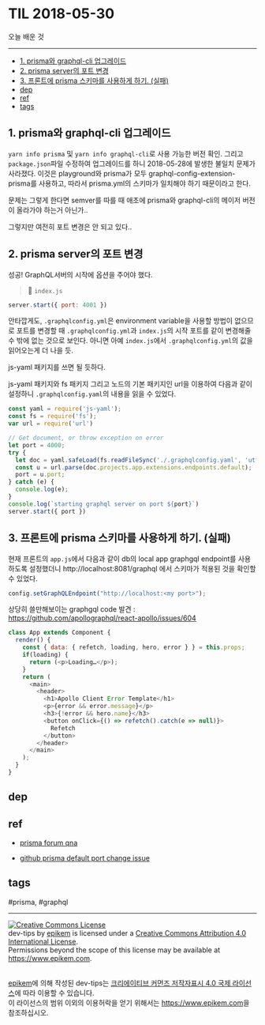 # TIL 2018-05-30

오늘 배운 것

--------------------------


- [1. prisma와 graphql-cli 업그레이드](#1-prisma와-graphql-cli-업그레이드)
- [2. prisma server의 포트 변경](#2-prisma-server의-포트-변경)
- [3. 프론트에 prisma 스키마를 사용하게 하기. (실패)](#3-프론트에-prisma-스키마를-사용하게-하기-실패)
- [dep](#dep)
- [ref](#ref)
- [tags](#tags)

## 1. prisma와 graphql-cli 업그레이드

`yarn info prisma` 및 `yarn info graphql-cli`로 사용 가능한 버전 확인. 그리고 `package.json`파일 수정하여 업그레이드를 하니 2018-05-28에 발생한 불일치 문제가 사라졌다. 이것은 playground와 prisma가 모두 graphql-config-extension-prisma를 사용하고, 따라서 prisma.yml의 스키마가 일치해야 하기 때문이라고 한다.

문제는 그렇게 한다면 semver를 따를 때 애초에 prisma와 graphql-cli의 메이저 버전이 올라가야 하는거 아닌가.. 

그렇지만 여전히 포트 변경은 안 되고 있다..

## 2. prisma server의 포트 변경

성공! GraphQL서버의 시작에 옵션을 주어야 했다.
> 📁 `index.js`
```js
server.start({ port: 4001 })
```
안타깝게도, `.graphqlconfig.yml`은 environment variable을 사용할 방법이 없으므로 포트를 변경할 때 `.graphqlconfig.yml`과 `index.js`의 시작 포트를 같이 변경해줄 수 밖에 없는 것으로 보인다. 아니면 아예 `index.js`에서 `.graphqlconfig.yml`의 값을 읽어오는게 더 나을 듯.

js-yaml 패키지를 쓰면 될 듯하다.

js-yaml 패키지와 fs 패키지 그리고 노드의 기본 패키지인 url을 이용하여 다음과 같이 설정하니 `.graphqlconfig.yaml`의 내용을 읽을 수 있었다.

```js
const yaml = require('js-yaml');
const fs = require('fs');
var url = require('url')

// Get document, or throw exception on error
let port = 4000;
try {
  let doc = yaml.safeLoad(fs.readFileSync('./.graphqlconfig.yaml', 'utf8'));
  const u = url.parse(doc.projects.app.extensions.endpoints.default);
  port = u.port;
} catch (e) {
  console.log(e);
}
console.log(`starting graphql server on port ${port}`)
server.start({ port })
```

## 3. 프론트에 prisma 스키마를 사용하게 하기. (실패)

현재 프론트의 `app.js`에서 다음과 같이 db의 local app graphgql endpoint를 사용하도록 설정했더니 http://localhost:8081/graphql 에서 스키마가 적용된 것을 확인할 수 있었다.

```js
config.setGraphQLEndpoint("http://localhost:<my port>");
```


상당히 쓸만해보이는 graphgql code 발견 : https://github.com/apollographql/react-apollo/issues/604
```js
class App extends Component {
  render() {
    const { data: { refetch, loading, hero, error } } = this.props;
    if(loading) {
      return (<p>Loading…</p>);
    }
    return (
      <main>
        <header>
          <h1>Apollo Client Error Template</h1>
          <p>{error && error.message}</p>
          <h3>{!error && hero.name}</h3>
          <button onClick={() => refetch().catch(e => null)}>
            Refetch
          </button>
        </header>
      </main>
    );
  }
}
```


## dep

## ref
  - [prisma forum qna](https://www.prisma.io/forum/t/how-to-fix-invalid-prisma-yml-file-prisma-yml-should-not-have-additional-properties-additionalproperty-endpoint-errors/3303)

  - [github prisma default port change issue](https://github.com/prismagraphql/prisma/issues/2264)

## tags
  #prisma, #graphql



--------------------------


<!-- license start -->

<a rel="license" href="http://creativecommons.org/licenses/by/4.0/"><img alt="Creative Commons License" style="border-width:0" src="https://i.creativecommons.org/l/by/4.0/88x31.png" /></a>
<br /><span xmlns:dct="http://purl.org/dc/terms/" property="dct:title">dev-tips</span> by <a xmlns:cc="http://creativecommons.org/ns#" href="https://www.github.com/epikem/dev-tips" property="cc:attributionName" rel="cc:attributionURL">epikem</a> is licensed under a <a rel="license" href="http://creativecommons.org/licenses/by/4.0/">Creative Commons Attribution 4.0 International License</a>.<br />Permissions beyond the scope of this license may be available at <a xmlns:cc="http://creativecommons.org/ns#" href="https://www.epikem.com" rel="cc:morePermissions">https://www.epikem.com</a>.

<br /><a xmlns:cc="http://creativecommons.org/ns#" href="https://www.github.com/epikem/dev-tips" property="cc:attributionName" rel="cc:attributionURL">epikem</a>에 의해 작성된 <span xmlns:dct="http://purl.org/dc/terms/" property="dct:title">dev-tips</span>는 <a rel="license" href="http://creativecommons.org/licenses/by/4.0/">크리에이티브 커먼즈 저작자표시 4.0 국제 라이선스</a>에 따라 이용할 수 있습니다.<br />이 라이선스의 범위 이외의 이용허락을 얻기 위해서는 <a xmlns:cc="http://creativecommons.org/ns#" href="https://www.epikem.com" rel="cc:morePermissions">https://www.epikem.com</a>을 참조하십시오.

<!-- license end -->